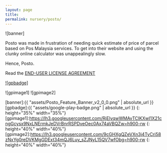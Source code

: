 ```yaml
---
layout: page
title:
permalink: nursery/posto/
---
```

![banner]

Posto was made in frustration of needing quick estimate of price of parcel based on Pos Malaysia services.
To get into their website and using the clunky online calculator was unappealingly slow.

Hence, Posto.

Read the [END-USER LICENSE AGREEMENT][eula]

[![gpbadge]][gplink]

![gpimage1] ![gpimage2]

[banner]:{{ "assets/Posto_Feature_Banner_v2_0_0.png" | absolute_url }}
[gpbadge]:{{ "assets/google-play-badge.png" | absolute_url }}
{: height="35%" width="35%"}
[gpimage1]:https://lh3.googleusercontent.com/RjElyqwWMAvTCIKXwI1X21cngGcysx9NxLNErmkJeDVrBnrRSPDveOec0Ax74aVBQZw=h900-rw
{: height="40%" width="40%"}
[gpimage2]:https://lh3.googleusercontent.com/9cGHXgQZeVXn3j4TyCri58zNxYg0reDVKMgGDExt34mQJ6Luy_sZJNyL15QV7wfObg=h900-rw
{: height="40%" width="40%"}

[gplink]:https://play.google.com/store/apps/details?id=io.github.osuronglab.posto
[eula]:eula/